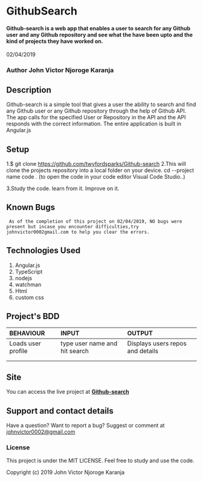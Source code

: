 # GithubSearch

#### Github-search is a web app that enables a user to search for any Github user and any Github repository and see what the have been upto and the kind of projects they have worked on.
02/04/2019

### Author  **John Victor Njoroge Karanja**

## Description

   Github-search is a simple tool that gives a user the ability to search and find any Github user or any Github repository through the help of Github API. The app calls for the specified User or Repository in the API and the API responds with the correct information. The entire application is built in Angular.js
## Setup

  1.$ git clone <https://github.com/twyfordsparks/Github-search> 
  2.This will clone the projects repository into a local folder on your device.
    cd --project name
    code . (to open the code in your code editor Visual Code Studio..)
  
  3.Study the code. learn from it. Improve on it.
## Known Bugs

     As of the completion of this project on 02/04/2019, NO bugs were present but incase you encounter difficulties,try johnvictor0002gmail.com to help you clear the errors.

## Technologies Used

  1.  Angular.js
  2.  TypeScript
  3.  nodejs
  4.  watchman
  5. Html
  6. custom css
  ## Project's BDD


  | BEHAVIOUR      |            INPUT     |       OUTPUT        |
  |   :---         |            :---      |         :---        |
  |Loads user profile| type user name and hit search     |Displays users repos and details       |
  |                |                      |                     |
  |                |                      |                     |  

## Site

  You can access the live project at **[Github-search](https://twyfordsparksnetlify.netlify.com
)**

## Support and contact details

  Have a question? Want to report a bug?  Suggest or comment at johnvictor0002@gmail.com

### License

  This project is under the MIT LICENSE. Feel free to study and use the code.

  Copyright (c) 2019 John Victor Njoroge Karanja
